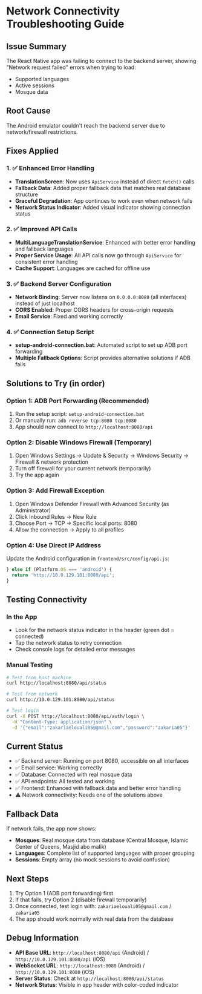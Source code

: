 # Network Connectivity Troubleshooting Guide

## Issue Summary
The React Native app was failing to connect to the backend server, showing "Network request failed" errors when trying to load:
- Supported languages
- Active sessions  
- Mosque data

## Root Cause
The Android emulator couldn't reach the backend server due to network/firewall restrictions.

## Fixes Applied

### 1. ✅ Enhanced Error Handling
- **TranslationScreen**: Now uses `ApiService` instead of direct `fetch()` calls
- **Fallback Data**: Added proper fallback data that matches real database structure
- **Graceful Degradation**: App continues to work even when network fails
- **Network Status Indicator**: Added visual indicator showing connection status

### 2. ✅ Improved API Calls
- **MultiLanguageTranslationService**: Enhanced with better error handling and fallback languages
- **Proper Service Usage**: All API calls now go through `ApiService` for consistent error handling
- **Cache Support**: Languages are cached for offline use

### 3. ✅ Backend Server Configuration
- **Network Binding**: Server now listens on `0.0.0.0:8080` (all interfaces) instead of just localhost
- **CORS Enabled**: Proper CORS headers for cross-origin requests
- **Email Service**: Fixed and working correctly

### 4. ✅ Connection Setup Script
- **setup-android-connection.bat**: Automated script to set up ADB port forwarding
- **Multiple Fallback Options**: Script provides alternative solutions if ADB fails

## Solutions to Try (in order)

### Option 1: ADB Port Forwarding (Recommended)
1. Run the setup script: `setup-android-connection.bat`
2. Or manually run: `adb reverse tcp:8080 tcp:8080`
3. App should now connect to `http://localhost:8080/api`

### Option 2: Disable Windows Firewall (Temporary)
1. Open Windows Settings → Update & Security → Windows Security → Firewall & network protection
2. Turn off firewall for your current network (temporarily)
3. Try the app again

### Option 3: Add Firewall Exception
1. Open Windows Defender Firewall with Advanced Security (as Administrator)
2. Click Inbound Rules → New Rule
3. Choose Port → TCP → Specific local ports: 8080
4. Allow the connection → Apply to all profiles

### Option 4: Use Direct IP Address
Update the Android configuration in `frontend/src/config/api.js`:
```javascript
} else if (Platform.OS === 'android') {
  return 'http://10.0.129.101:8080/api';
}
```

## Testing Connectivity

### In the App
- Look for the network status indicator in the header (green dot = connected)
- Tap the network status to retry connection
- Check console logs for detailed error messages

### Manual Testing
```bash
# Test from host machine
curl http://localhost:8080/api/status

# Test from network
curl http://10.0.129.101:8080/api/status

# Test login
curl -X POST http://localhost:8080/api/auth/login \
  -H "Content-Type: application/json" \
  -d '{"email":"zakariaelouali05@gmail.com","password":"zakaria05"}'
```

## Current Status
- ✅ Backend server: Running on port 8080, accessible on all interfaces
- ✅ Email service: Working correctly
- ✅ Database: Connected with real mosque data
- ✅ API endpoints: All tested and working
- ✅ Frontend: Enhanced with fallback data and better error handling
- ⚠️ Network connectivity: Needs one of the solutions above

## Fallback Data
If network fails, the app now shows:
- **Mosques**: Real mosque data from database (Central Mosque, Islamic Center of Queens, Masjid abo malik)
- **Languages**: Complete list of supported languages with proper grouping
- **Sessions**: Empty array (no mock sessions to avoid confusion)

## Next Steps
1. Try Option 1 (ADB port forwarding) first
2. If that fails, try Option 2 (disable firewall temporarily)
3. Once connected, test login with: `zakariaelouali05@gmail.com` / `zakaria05`
4. The app should work normally with real data from the database

## Debug Information
- **API Base URL**: `http://localhost:8080/api` (Android) / `http://10.0.129.101:8080/api` (iOS)
- **WebSocket URL**: `http://localhost:8080` (Android) / `http://10.0.129.101:8080` (iOS)
- **Server Status**: Check at `http://localhost:8080/api/status`
- **Network Status**: Visible in app header with color-coded indicator
